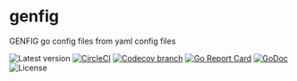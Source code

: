 # genfig
GENFIG go config files from yaml config files

![Latest version](https://img.shields.io/github/tag/theliebeskind/go-genfig.svg?label=latest)
[![CircleCI](https://img.shields.io/circleci/build/gh/theliebeskind/go-genfig.svg?logo=circleci)](https://circleci.com/gh/theliebeskind/go-genfig)
[![Codecov branch](https://codecov.io/gh/theliebeskind/go-genfig/graphs/badge.svg)](https://codecov.io/gh/theliebeskind/go-genfig)
[![Go Report Card](https://goreportcard.com/badge/github.com/theliebeskind/go-genfig)](https://goreportcard.com/report/github.com/theliebeskind/go-genfig)
[![GoDoc](https://godoc.org/github.com/theliebeskind/go-genfig?status.svg)](https://godoc.org/github.com/theliebeskind/go-genfig)
![License](https://img.shields.io/github/license/theliebeskind/go-genfig.svg)